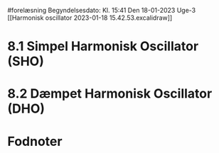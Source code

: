 #forelæsning 
Begyndelsesdato: Kl. 15:41  Den 18-01-2023   Uge-3
[[Harmonisk oscillator 2023-01-18 15.42.53.excalidraw]]
# 8.1 Simpel Harmonisk Oscillator (SHO)


# 8.2 Dæmpet Harmonisk Oscillator (DHO)



# Fodnoter
